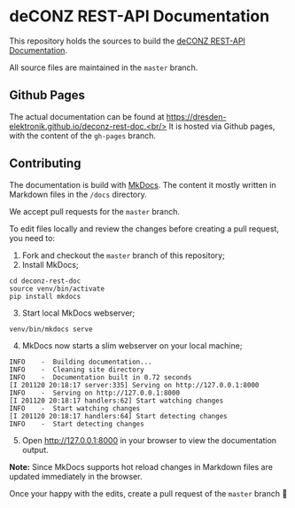 # deCONZ REST-API Documentation

This repository holds the sources to build the [deCONZ REST-API Documentation](https://dresden-elektronik.github.io/deconz-rest-doc).

All source files are maintained in the `master` branch.

## Github Pages

The actual documentation can be found at https://dresden-elektronik.github.io/deconz-rest-doc.<br/>
It is hosted via Github pages, with the content of the `gh-pages` branch.

## Contributing

The documentation is build with [MkDocs](https://www.mkdocs.org).
The content it mostly written in Markdown files in the `/docs` directory.

We accept pull requests for the `master` branch.

To edit files locally and review the changes before creating a pull request, you need to:


1. Fork and checkout the `master` branch of this repository;
2. Install MkDocs;
```
cd deconz-rest-doc
source venv/bin/activate
pip install mkdocs
```
3. Start local MkDocs webserver;
```
venv/bin/mkdocs serve
```

4. MkDocs now starts a slim webserver on your local machine;

```
INFO    -  Building documentation... 
INFO    -  Cleaning site directory 
INFO    -  Documentation built in 0.72 seconds 
[I 201120 20:18:17 server:335] Serving on http://127.0.0.1:8000
INFO    -  Serving on http://127.0.0.1:8000
[I 201120 20:18:17 handlers:62] Start watching changes
INFO    -  Start watching changes
[I 201120 20:18:17 handlers:64] Start detecting changes
INFO    -  Start detecting changes

```

5. Open http://127.0.0.1:8000 in your browser to view the documentation output.

**Note:** Since MkDocs supports hot reload changes in Markdown files are updated immediately in the browser.

Once your happy with the edits, create a pull request of the `master` branch :tada:


